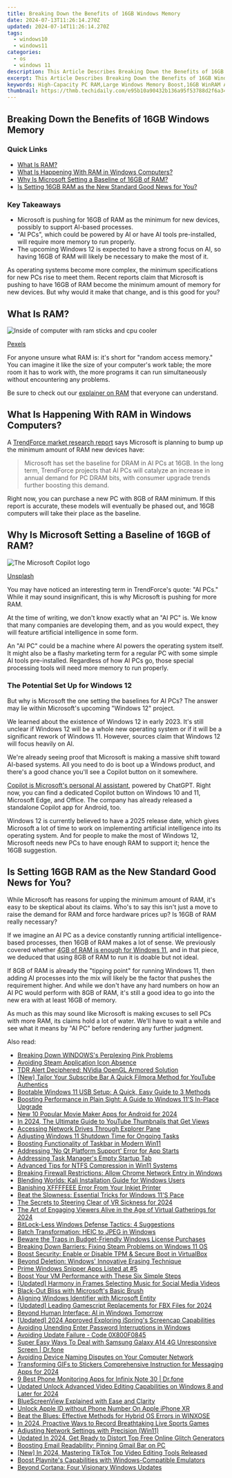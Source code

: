 ```yaml
---
title: Breaking Down the Benefits of 16GB Windows Memory
date: 2024-07-13T11:26:14.270Z
updated: 2024-07-14T11:26:14.270Z
tags:
  - windows10
  - windows11
categories:
  - os
  - windows 11
description: This Article Describes Breaking Down the Benefits of 16GB Windows Memory
excerpt: This Article Describes Breaking Down the Benefits of 16GB Windows Memory
keywords: High-Capacity PC RAM,Large Windows Memory Boost,16GB WinRAM Advantages,Superior Data Speed RAM,Enhanced System Performance,Premium Windows Storage,Optimal Memory Upgrade
thumbnail: https://thmb.techidaily.com/e95b10a90432b136a95f53788d2f6a34587f22e1538a737ba31a5504b6070516.jpg
---
```


## Breaking Down the Benefits of 16GB Windows Memory

### Quick Links

* [What Is RAM?](#what-is-ram)
* [What Is Happening With RAM in Windows Computers?](#what-is-happening-with-ram-in-windows-computers)
* [Why Is Microsoft Setting a Baseline of 16GB of RAM?](#why-is-microsoft-setting-a-baseline-of-16gb-of-ram)
* [Is Setting 16GB RAM as the New Standard Good News for You?](#is-setting-16gb-ram-as-the-new-standard-good-news-for-you)

### Key Takeaways

* Microsoft is pushing for 16GB of RAM as the minimum for new devices, possibly to support AI-based processes.
* "AI PCs", which could be powered by AI or have AI tools pre-installed, will require more memory to run properly.
* The upcoming Windows 12 is expected to have a strong focus on AI, so having 16GB of RAM will likely be necessary to make the most of it.

 As operating systems become more complex, the minimum specifications for new PCs rise to meet them. Recent reports claim that Microsoft is pushing to have 16GB of RAM become the minimum amount of memory for new devices. But why would it make that change, and is this good for you?

## What Is RAM?

![Inside of computer with ram sticks and cpu cooler](https://static1.makeuseofimages.com/wordpress/wp-content/uploads/2023/09/inside-of-computer-with-ram-sticks-and-cpu-cooler.jpg)

[Pexels](https://www.pexels.com/photo/interior-of-computer-15109653/)

 For anyone unsure what RAM is: it's short for "random access memory." You can imagine it like the size of your computer's work table; the more room it has to work with, the more programs it can run simultaneously without encountering any problems.

 Be sure to check out our [explainer on RAM](https://www.makeuseof.com/tag/quick-dirty-guide-ram-need-know/) that everyone can understand.

## What Is Happening With RAM in Windows Computers?

 A [TrendForce market research report](https://www.trendforce.com/presscenter/news/20240117-12000.html) says Microsoft is planning to bump up the minimum amount of RAM new devices have:

> Microsoft has set the baseline for DRAM in AI PCs at 16GB. In the long term, TrendForce projects that AI PCs will catalyze an increase in annual demand for PC DRAM bits, with consumer upgrade trends further boosting this demand.

 Right now, you can purchase a new PC with 8GB of RAM minimum. If this report is accurate, these models will eventually be phased out, and 16GB computers will take their place as the baseline.

## Why Is Microsoft Setting a Baseline of 16GB of RAM?

![The Microsoft Copilot logo](https://thmb.techidaily.com/a9744aafdac80a7e4f169749236f6a9a3444533f48662a5ae5f051ec41bdae27.jpg)

[Unsplash](https://unsplash.com/photos/blue-and-pink-light-illustration-LeG68PrXA6Y)

 You may have noticed an interesting term in TrendForce's quote: "AI PCs." While it may sound insignificant, this is why Microsoft is pushing for more RAM.

 At the time of writing, we don't know exactly what an "AI PC" is. We know that many companies are developing them, and as you would expect, they will feature artificial intelligence in some form.

 An "AI PC" could be a machine where AI powers the operating system itself. It might also be a flashy marketing term for a regular PC with some simple AI tools pre-installed. Regardless of how AI PCs go, those special processing tools will need more memory to run properly.

### The Potential Set Up for Windows 12

 But why is Microsoft the one setting the baselines for AI PCs? The answer may lie within Microsoft's upcoming "Windows 12" project.

 We learned about the existence of Windows 12 in early 2023\. It's still unclear if Windows 12 will be a whole new operating system or if it will be a significant rework of Windows 11\. However, sources claim that Windows 12 will focus heavily on AI.

 We're already seeing proof that Microsoft is making a massive shift toward AI-based systems. All you need to do is boot up a Windows product, and there's a good chance you'll see a Copilot button on it somewhere.

[Copilot is Microsoft's personal AI assistant](https://www.makeuseof.com/what-is-microsoft-365-copilot/), powered by ChatGPT. Right now, you can find a dedicated Copilot button on Windows 10 and 11, Microsoft Edge, and Office. The company has already released a standalone Copilot app for Android, too.

 Windows 12 is currently believed to have a 2025 release date, which gives Microsoft a lot of time to work on implementing artificial intelligence into its operating system. And for people to make the most of Windows 12, Microsoft needs new PCs to have enough RAM to support it; hence the 16GB suggestion.

## Is Setting 16GB RAM as the New Standard Good News for You?

 While Microsoft has reasons for upping the minimum amount of RAM, it's easy to be skeptical about its claims. Who's to say this isn't just a move to raise the demand for RAM and force hardware prices up? Is 16GB of RAM really necessary?

 If we imagine an AI PC as a device constantly running artificial intelligence-based processes, then 16GB of RAM makes a lot of sense. We previously covered whether [4GB of RAM is enough for Windows 11](https://www.makeuseof.com/is-4gb-ram-enough-for-windows-11/), and in that piece, we deduced that using 8GB of RAM to run it is doable but not ideal.

 If 8GB of RAM is already the "tipping point" for running Windows 11, then adding AI processes into the mix will likely be the factor that pushes the requirement higher. And while we don't have any hard numbers on how an AI PC would perform with 8GB of RAM, it's still a good idea to go into the new era with at least 16GB of memory.

 As much as this may sound like Microsoft is making excuses to sell PCs with more RAM, its claims hold a lot of water. We'll have to wait a while and see what it means by "AI PC" before rendering any further judgment.

<span class="atpl-alsoreadstyle">Also read:</span>
<div><ul>
<li><a href="https://win11.techidaily.com/breaking-down-windowss-perplexing-pink-problems/"><u>Breaking Down WINDOWS's Perplexing Pink Problems</u></a></li>
<li><a href="https://win11.techidaily.com/avoiding-steam-application-icon-absence/"><u>Avoiding Steam Application Icon Absence</u></a></li>
<li><a href="https://network-issues.techidaily.com/tdr-alert-deciphered-nvidia-opengl-armored-solution/"><u>TDR Alert Deciphered: NVidia OpenGL Armored Solution</u></a></li>
<li><a href="https://facebook-video-footage.techidaily.com/new-tailor-your-subscribe-bar-a-quick-filmora-method-for-youtube-authentics/"><u>[New] Tailor Your Subscribe Bar  A Quick Filmora Method for YouTube Authentics</u></a></li>
<li><a href="https://win11.techidaily.com/bootable-windows-11-usb-setup-a-quick-easy-guide-to-3-methods/"><u>Bootable Windows 11 USB Setup: A Quick, Easy Guide to 3 Methods</u></a></li>
<li><a href="https://win11.techidaily.com/boosting-performance-in-plain-sight-a-guide-to-windows-11s-in-place-upgrade/"><u>Boosting Performance in Plain Sight: A Guide to Windows 11'S In-Place Upgrade</u></a></li>
<li><a href="https://ai-video-tools.techidaily.com/new-10-popular-movie-maker-apps-for-android-for-2024/"><u>New 10 Popular Movie Maker Apps for Android for 2024</u></a></li>
<li><a href="https://youtube-stream.techidaily.com/in-2024-the-ultimate-guide-to-youtube-thumbnails-that-get-views/"><u>In 2024, The Ultimate Guide to YouTube Thumbnails that Get Views</u></a></li>
<li><a href="https://win11.techidaily.com/accessing-network-drives-through-explorer-pane/"><u>Accessing Network Drives Through Explorer Pane</u></a></li>
<li><a href="https://win11.techidaily.com/adjusting-windows-11-shutdown-time-for-ongoing-tasks/"><u>Adjusting Windows 11 Shutdown Time for Ongoing Tasks</u></a></li>
<li><a href="https://win11.techidaily.com/boosting-functionality-of-taskbar-in-modern-win11/"><u>Boosting Functionality of Taskbar in Modern Win11</u></a></li>
<li><a href="https://win11.techidaily.com/addressing-no-qt-platform-support-error-for-app-starts/"><u>Addressing 'No Qt Platform Support' Error for App Starts</u></a></li>
<li><a href="https://win11.techidaily.com/addressing-task-managers-empty-startup-tab/"><u>Addressing Task Manager's Empty Startup Tab</u></a></li>
<li><a href="https://win11.techidaily.com/advanced-tips-for-ntfs-compression-in-win11-systems/"><u>Advanced Tips for NTFS Compression in Win11 Systems</u></a></li>
<li><a href="https://win11.techidaily.com/breaking-firewall-restrictions-allow-chrome-network-entry-in-windows/"><u>Breaking Firewall Restrictions: Allow Chrome Network Entry in Windows</u></a></li>
<li><a href="https://win11.techidaily.com/blending-worlds-kali-installation-guide-for-windows-users/"><u>Blending Worlds: Kali Installation Guide for Windows Users</u></a></li>
<li><a href="https://win11.techidaily.com/banishing-xffffeee-error-from-your-inkjet-printer/"><u>Banishing XFFFFEEE Error From Your Inkjet Printer</u></a></li>
<li><a href="https://win11.techidaily.com/beat-the-slowness-essential-tricks-for-windows-11s-pace/"><u>Beat the Slowness: Essential Tricks for Windows 11'S Pace</u></a></li>
<li><a href="https://some-approaches.techidaily.com/the-secrets-to-steering-clear-of-vr-sickness-for-2024/"><u>The Secrets to Steering Clear of VR Sickness for 2024</u></a></li>
<li><a href="https://some-guidance.techidaily.com/the-art-of-engaging-viewers-alive-in-the-age-of-virtual-gatherings-for-2024/"><u>The Art of Engaging Viewers  Alive in the Age of Virtual Gatherings for 2024</u></a></li>
<li><a href="https://win11.techidaily.com/bitlock-less-windows-defense-tactics-4-suggestions/"><u>BitLock-Less Windows Defense Tactics: 4 Suggestions</u></a></li>
<li><a href="https://win11.techidaily.com/batch-transformation-heic-to-jpeg-in-windows/"><u>Batch Transformation: HEIC to JPEG in Windows</u></a></li>
<li><a href="https://win11.techidaily.com/beware-the-traps-in-budget-friendly-windows-license-purchases/"><u>Beware the Traps in Budget-Friendly Windows License Purchases</u></a></li>
<li><a href="https://win11.techidaily.com/breaking-down-barriers-fixing-steam-problems-on-windows-11-os/"><u>Breaking Down Barriers: Fixing Steam Problems on Windows 11 OS</u></a></li>
<li><a href="https://win11.techidaily.com/boost-security-enable-or-disable-tpm-and-secure-boot-in-virtualbox/"><u>Boost Security: Enable or Disable TPM & Secure Boot in VirtualBox</u></a></li>
<li><a href="https://win11.techidaily.com/beyond-deletion-windows-innovative-erasing-technique/"><u>Beyond Deletion: Windows' Innovative Erasing Technique</u></a></li>
<li><a href="https://on-screen-recording.techidaily.com/prime-windows-snipper-apps-listed-at-5/"><u>Prime Windows Snipper Apps Listed at #5</u></a></li>
<li><a href="https://win11.techidaily.com/boost-your-vm-performance-with-these-six-simple-steps/"><u>Boost Your VM Performance with These Six Simple Steps</u></a></li>
<li><a href="https://instagram-clips.techidaily.com/updated-harmony-in-frames-selecting-music-for-social-media-videos/"><u>[Updated] Harmony in Frames  Selecting Music for Social Media Videos</u></a></li>
<li><a href="https://win11.techidaily.com/black-out-bliss-with-microsofts-basic-brush/"><u>Black-Out Bliss with Microsoft's Basic Brush</u></a></li>
<li><a href="https://win11.techidaily.com/aligning-windows-identifier-with-microsoft-entity/"><u>Aligning Windows Identifier with Microsoft Entity</u></a></li>
<li><a href="https://screen-capture.techidaily.com/updated-leading-gamescript-replacements-for-fbx-files-for-2024/"><u>[Updated] Leading Gamescript Replacements for FBX Files for 2024</u></a></li>
<li><a href="https://win11.techidaily.com/beyond-human-interface-ai-in-windows-tomorrow/"><u>Beyond Human Interface: AI in Windows Tomorrow</u></a></li>
<li><a href="https://digital-screen-recording.techidaily.com/updated-2024-approved-exploring-isprings-screencap-capabilities/"><u>[Updated] 2024 Approved  Exploring iSpring's Screencap Capabilities</u></a></li>
<li><a href="https://win11.techidaily.com/avoiding-unending-enter-password-interruptions-in-windows/"><u>Avoiding Unending Enter Password Interruptions in Windows</u></a></li>
<li><a href="https://win11.techidaily.com/avoiding-update-failure-code-0x800f0845/"><u>Avoiding Update Failure - Code 0X800F0845</u></a></li>
<li><a href="https://howto.techidaily.com/super-easy-ways-to-deal-with-samsung-galaxy-a14-4g-unresponsive-screen-drfone-by-drfone-fix-android-problems-fix-android-problems/"><u>Super Easy Ways To Deal with Samsung Galaxy A14 4G Unresponsive Screen | Dr.fone</u></a></li>
<li><a href="https://win11.techidaily.com/avoiding-device-naming-disputes-on-your-computer-network/"><u>Avoiding Device Naming Disputes on Your Computer Network</u></a></li>
<li><a href="https://some-skills.techidaily.com/transforming-gifs-to-stickers-comprehensive-instruction-for-messaging-apps-for-2024/"><u>Transforming GIFs to Stickers  Comprehensive Instruction for Messaging Apps for 2024</u></a></li>
<li><a href="https://android-location-track.techidaily.com/9-best-phone-monitoring-apps-for-infinix-note-30-drfone-by-drfone-virtual-android/"><u>9 Best Phone Monitoring Apps for Infinix Note 30 | Dr.fone</u></a></li>
<li><a href="https://ai-video-apps.techidaily.com/updated-unlock-advanced-video-editing-capabilities-on-windows-8-and-later-for-2024/"><u>Updated Unlock Advanced Video Editing Capabilities on Windows 8 and Later for 2024</u></a></li>
<li><a href="https://win11.techidaily.com/bluescreenview-explained-with-ease-and-clarity/"><u>BlueScreenView Explained with Ease and Clarity</u></a></li>
<li><a href="https://apple-account.techidaily.com/unlock-apple-id-without-phone-number-on-apple-iphone-xr-by-drfone-ios/"><u>Unlock Apple ID without Phone Number On Apple iPhone XR</u></a></li>
<li><a href="https://win11.techidaily.com/beat-the-blues-effective-methods-for-hybrid-os-errors-in-winxose/"><u>Beat the Blues: Effective Methods for Hybrid OS Errors in WINXOSE</u></a></li>
<li><a href="https://remote-screen-capture.techidaily.com/in-2024-proactive-ways-to-record-breathtaking-live-sports-games/"><u>In 2024, Proactive Ways to Record Breathtaking Live Sports Games</u></a></li>
<li><a href="https://win11.techidaily.com/adjusting-network-settings-with-precision-win11/"><u>Adjusting Network Settings with Precision (Win11)</u></a></li>
<li><a href="https://video-creation-software.techidaily.com/updated-in-2024-get-ready-to-distort-top-free-online-glitch-generators/"><u>Updated In 2024, Get Ready to Distort Top Free Online Glitch Generators</u></a></li>
<li><a href="https://win11.techidaily.com/boosting-email-readability-pinning-gmail-bar-on-pc/"><u>Boosting Email Readability: Pinning Gmail Bar on PC</u></a></li>
<li><a href="https://tiktok-clips.techidaily.com/new-in-2024-mastering-tiktok-top-video-editing-tools-released/"><u>[New] In 2024, Mastering TikTok  Top Video Editing Tools Released</u></a></li>
<li><a href="https://win11.techidaily.com/boost-playnites-capabilities-with-windows-compatible-emulators/"><u>Boost Playnite's Capabilities with Windows-Compatible Emulators</u></a></li>
<li><a href="https://win11.techidaily.com/beyond-cortana-four-visionary-windows-updates/"><u>Beyond Cortana: Four Visionary Windows Updates</u></a></li>
</ul></div>

<ins class="adsbygoogle"
      style="display:block"
      data-ad-client="ca-pub-7571918770474297"
      data-ad-slot="8358498916"
      data-ad-format="auto"
      data-full-width-responsive="true"></ins>